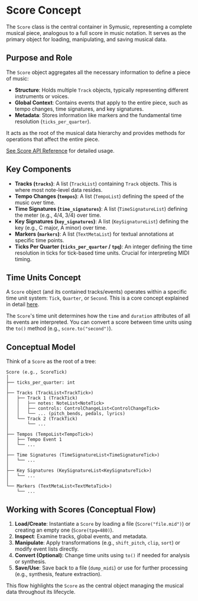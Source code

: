 # Score Concept

The `Score` class is the central container in Symusic, representing a complete musical piece, analogous to a full score in music notation. It serves as the primary object for loading, manipulating, and saving musical data.

## Purpose and Role

The `Score` object aggregates all the necessary information to define a piece of music:

-   **Structure**: Holds multiple `Track` objects, typically representing different instruments or voices.
-   **Global Context**: Contains events that apply to the entire piece, such as tempo changes, time signatures, and key signatures.
-   **Metadata**: Stores information like markers and the fundamental time resolution (`ticks_per_quarter`).

It acts as the root of the musical data hierarchy and provides methods for operations that affect the entire piece.

[See Score API Reference](../api_reference/score.md) for detailed usage.

## Key Components

-   **Tracks (`tracks`)**: A list (`TrackList`) containing `Track` objects. This is where most note-level data resides.
-   **Tempo Changes (`tempos`)**: A list (`TempoList`) defining the speed of the music over time.
-   **Time Signatures (`time_signatures`)**: A list (`TimeSignatureList`) defining the meter (e.g., 4/4, 3/4) over time.
-   **Key Signatures (`key_signatures`)**: A list (`KeySignatureList`) defining the key (e.g., C major, A minor) over time.
-   **Markers (`markers`)**: A list (`TextMetaList`) for textual annotations at specific time points.
-   **Ticks Per Quarter (`ticks_per_quarter` / `tpq`)**: An integer defining the time resolution in ticks for tick-based time units. Crucial for interpreting MIDI timing.

## Time Units Concept

A `Score` object (and its contained tracks/events) operates within a specific time unit system: `Tick`, `Quarter`, or `Second`. This is a core concept explained in detail [here](./time_units.md).

The `Score`'s time unit determines how the `time` and `duration` attributes of all its events are interpreted. You can convert a score between time units using the `to()` method (e.g., `score.to("second")`).

## Conceptual Model

Think of a `Score` as the root of a tree:

```
Score (e.g., ScoreTick)
│
├── ticks_per_quarter: int
│
├── Tracks (TrackList<TrackTick>)
│   ├── Track 1 (TrackTick)
│   │   ├── notes: NoteList<NoteTick>
│   │   ├── controls: ControlChangeList<ControlChangeTick>
│   │   └── ... (pitch_bends, pedals, lyrics)
│   └── Track 2 (TrackTick)
│       └── ...
│
├── Tempos (TempoList<TempoTick>)
│   ├── Tempo Event 1
│   └── ...
│
├── Time Signatures (TimeSignatureList<TimeSignatureTick>)
│   └── ...
│
├── Key Signatures (KeySignatureList<KeySignatureTick>)
│   └── ...
│
└── Markers (TextMetaList<TextMetaTick>)
    └── ...
```

## Working with Scores (Conceptual Flow)

1.  **Load/Create**: Instantiate a `Score` by loading a file (`Score("file.mid")`) or creating an empty one (`Score(tpq=480)`).
2.  **Inspect**: Examine tracks, global events, and metadata.
3.  **Manipulate**: Apply transformations (e.g., `shift_pitch`, `clip`, `sort`) or modify event lists directly.
4.  **Convert (Optional)**: Change time units using `to()` if needed for analysis or synthesis.
5.  **Save/Use**: Save back to a file (`dump_midi`) or use for further processing (e.g., synthesis, feature extraction).

This flow highlights the `Score` as the central object managing the musical data throughout its lifecycle. 